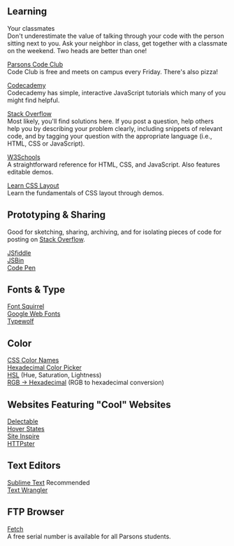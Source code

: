   

## Learning

Your classmates  
<span class="note">Don't underestimate the value of talking through your code with the person sitting next to you. Ask your neighbor in class, get together with a classmate on the weekend. Two heads are better than one!</span>

[Parsons Code Club](https://www.facebook.com/creativecodeclub)  
<span class="note">Code Club is free and meets on campus every Friday. There's also pizza!</span>

[Codecademy](http://www.codecademy.com/tracks/javascript)  
Codecademy has simple, interactive JavaScript tutorials which many of you might find helpful.

[Stack Overflow](http://stackoverflow.com)  
Most likely, you'll find solutions here. If you post a question, help others help you by describing your problem clearly, including snippets of relevant code, and by tagging your question with the appropriate language (i.e., HTML, CSS or JavaScript).

[W3Schools](http://www.w3schools.com/)  
A straightforward reference for HTML, CSS, and JavaScript. Also features editable demos.

[Learn CSS Layout](http://learnlayout.com/toc.html)  
Learn the fundamentals of CSS layout through demos.

## Prototyping & Sharing

Good for sketching, sharing, archiving, and for isolating pieces of code for posting on [Stack Overflow](http://stackoverflow.com).

[JSfiddle](http://jsfiddle.net)  
[JSBin](http://jsbin.com)  
[Code Pen](http://codepen.io)  

## Fonts & Type

[Font Squirrel](http://www.fontsquirrel.com/tools/webfont-generator)  
[Google Web Fonts](https://www.google.com/fonts)  
[Typewolf](http://www.typewolf.com/open-source-web-fonts)

## Color
[CSS Color Names](http://www.w3schools.com/cssref/css_colornames.asp)  
[Hexadecimal Color Picker](http://www.w3schools.com/tags/ref_colorpicker.asp)  
[HSL](http://mothereffinghsl.com/) (Hue, Saturation, Lightness)  
[RGB &rarr; Hexadecimal](http://hex.colorrrs.com/) (RGB to hexadecimal conversion)

## Websites Featuring "Cool" Websites
[Delectable](http://www.ecogex.com/delectable/)  
[Hover States](http://hoverstat.es/)  
[Site Inspire](http://www.siteinspire.com/)  
[HTTPster](http://httpster.net/)

## Text Editors

[Sublime Text](http://www.sublimetext.com/) <span class="note">Recommended</span>  
[Text Wrangler](http://www.barebones.com/products/textwrangler/)

## FTP Browser
[Fetch](https://fetchsoftworks.com/fetch/download/)  
A free serial number is available for all Parsons students.



